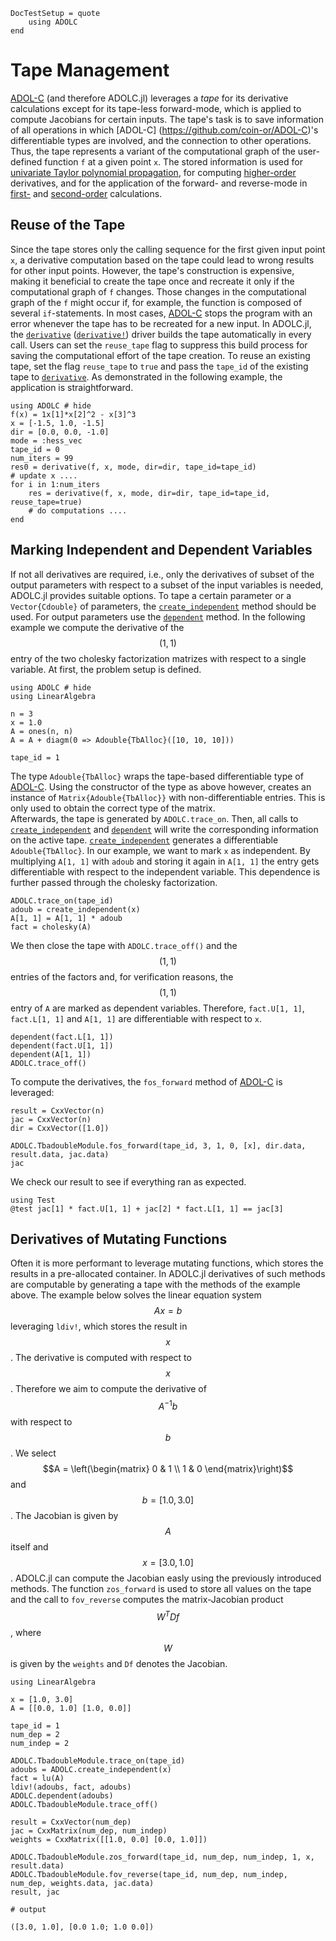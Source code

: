 ```@meta
DocTestSetup = quote
    using ADOLC
end
```
# Tape Management
[ADOL-C](https://github.com/coin-or/ADOL-C) (and therefore ADOLC.jl) leverages a *tape* for its 
derivative calculations except for its tape-less forward-mode, which is applied to compute Jacobians for certain inputs. The tape's task is to save information of all operations in which [ADOL-C]
(https://github.com/coin-or/ADOL-C)'s differentiable types are involved, and the connection to other 
operations. Thus, the tape represents a variant of the computational graph of the user-defined function `f` at a given point `x`. The stored information is used for [univariate Taylor polynomial  propagation](@ref "Univariate Taylor Polynomial Propagation"), for computing [higher-order](@ref "Higher-Order") derivatives, and for the application of the forward- and reverse-mode in [first-](@ref "First-Order") and [second-order](@ref "Second-Order") calculations. 


## Reuse of the Tape
Since the tape stores only the calling sequence for the first given input point `x`, a derivative computation based on the tape could lead to wrong results for other input points. However, the tape's construction is expensive, making it beneficial to create the tape once and recreate it only if the computational graph of `f` changes. Those changes in the computational graph of the `f` might occur if, for example, the function is composed of several `if`-statements. In most cases, [ADOL-C](https://github.com/coin-or/ADOL-C) stops the program with an error whenever the tape has to be recreated for a new input. In ADOLC.jl, the [`derivative`](@ref) ([`derivative!`](@ref)) driver builds the tape automatically in every call. Users can set the `reuse_tape` flag to suppress this build process for saving the computational effort of the tape creation. To reuse an existing tape, set the flag `reuse_tape` to `true` and pass the `tape_id` of the existing tape to [`derivative`](@ref). As demonstrated in the following example, the application is straightforward.

```@example
using ADOLC # hide
f(x) = 1x[1]*x[2]^2 - x[3]^3
x = [-1.5, 1.0, -1.5]
dir = [0.0, 0.0, -1.0]
mode = :hess_vec
tape_id = 0
num_iters = 99
res0 = derivative(f, x, mode, dir=dir, tape_id=tape_id)
# update x ....
for i in 1:num_iters
    res = derivative(f, x, mode, dir=dir, tape_id=tape_id, reuse_tape=true)
    # do computations ....
end
```


## Marking Independent and Dependent Variables

If not all derivatives are required, i.e., only the derivatives of subset of the output parameters with respect to a subset of the input variables is needed, ADOLC.jl provides suitable options. To tape a certain parameter or a `Vector{Cdouble}` of parameters, the [`create_independent`](@ref) method should be used. For output parameters use the [`dependent`](@ref) method. In the following example we compute the derivative of the $$(1, 1)$$ entry of the two cholesky factorization matrizes with respect to a single variable. At first, the problem setup is defined.

```@example 1
using ADOLC # hide
using LinearAlgebra

n = 3
x = 1.0
A = ones(n, n)
A = A + diagm(0 => Adouble{TbAlloc}([10, 10, 10]))

tape_id = 1
```
The type `Adouble{TbAlloc}` wraps the tape-based differentiable type of [ADOL-C](https://github.com/coin-or/ADOL-C). Using the constructor of the type as above however, creates an instance of `Matrix{Adouble{TbAlloc}}` with non-differentiable entries. This is only used to obtain the correct type of the matrix.\
Afterwards, the tape is generated by `ADOLC.trace_on`. Then, all calls to [`create_independent`](@ref) and [`dependent`](@ref) will write the corresponding information on the active tape. [`create_independent`](@ref) generates a differentiable `Adouble{TbAlloc}`. In our example, we want to mark `x` as independent. By multiplying `A[1, 1]` with `adoub` and storing it again in `A[1, 1]` the entry gets differentiable with respect to the independent variable. This dependence is further passed through the cholesky factorization.
```@example 1
ADOLC.trace_on(tape_id)
adoub = create_independent(x)
A[1, 1] = A[1, 1] * adoub
fact = cholesky(A)
```
We then close the tape with `ADOLC.trace_off()` and the $$(1, 1)$$ entries of the factors and, for verification reasons, the $$(1, 1)$$ entry of `A` are marked as dependent variables. Therefore, `fact.U[1, 1]`, `fact.L[1, 1]` and `A[1, 1]` are differentiable with respect to `x`.
```@example 1
dependent(fact.L[1, 1])
dependent(fact.U[1, 1])
dependent(A[1, 1])
ADOLC.trace_off()
```
To compute the derivatives, the `fos_forward` method of [ADOL-C](https://github.com/coin-or/ADOL-C) is leveraged:
```@example 1
result = CxxVector(n)
jac = CxxVector(n)
dir = CxxVector([1.0])

ADOLC.TbadoubleModule.fos_forward(tape_id, 3, 1, 0, [x], dir.data, result.data, jac.data)
jac
```
We check our result to see if everything ran as expected.
```@example 1
using Test
@test jac[1] * fact.U[1, 1] + jac[2] * fact.L[1, 1] == jac[3]

```

## Derivatives of Mutating Functions
Often it is more performant to leverage mutating functions, which stores the results in a pre-allocated container. In ADOLC.jl derivatives of such methods are computable by generating a tape with the methods of the example above. The example below solves the linear equation system $$Ax=b$$ leveraging `ldiv!`, which stores the result in $$x$$. The derivative is computed with respect to $$x$$. Therefore we aim to compute the derivative of $$A^{-1}b$$ with respect to $$b$$. We select $$A = \left(\begin{matrix} 0 & 1 \\ 1 & 0 \end{matrix}\right)$$ and $$b=[1.0, 3.0]$$. The Jacobian is given by $$A$$ itself and $$x=[3.0, 1.0]$$. ADOLC.jl can compute the Jacobian easly using the previously introduced methods. The function `zos_forward` is used to store all values on the tape and the call to `fov_reverse` computes the matrix-Jacobian product $$W^TDf$$, where $$W$$ is given by the `weights` and `Df` denotes the Jacobian.
```jldoctest
using LinearAlgebra

x = [1.0, 3.0]
A = [[0.0, 1.0] [1.0, 0.0]]

tape_id = 1
num_dep = 2
num_indep = 2

ADOLC.TbadoubleModule.trace_on(tape_id)
adoubs = ADOLC.create_independent(x)
fact = lu(A)
ldiv!(adoubs, fact, adoubs)
ADOLC.dependent(adoubs)
ADOLC.TbadoubleModule.trace_off()

result = CxxVector(num_dep)
jac = CxxMatrix(num_dep, num_indep)
weights = CxxMatrix([[1.0, 0.0] [0.0, 1.0]])

ADOLC.TbadoubleModule.zos_forward(tape_id, num_dep, num_indep, 1, x, result.data)
ADOLC.TbadoubleModule.fov_reverse(tape_id, num_dep, num_indep, num_dep, weights.data, jac.data)
result, jac

# output

([3.0, 1.0], [0.0 1.0; 1.0 0.0])
```